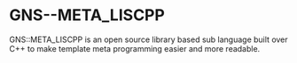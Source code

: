 GNS--META_LISCPP
================

GNS::META_LISCPP is an open source library based sub language built over C++ to make template meta programming easier and more readable.
